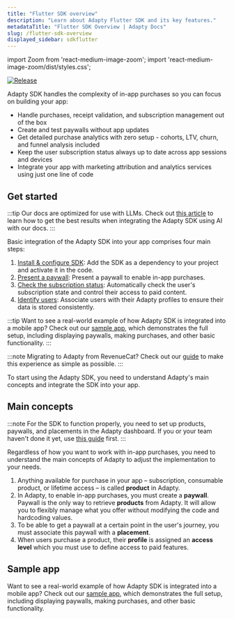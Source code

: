 ```yaml
---
title: "Flutter SDK overview"
description: "Learn about Adapty Flutter SDK and its key features."
metadataTitle: "Flutter SDK Overview | Adapty Docs"
slug: /flutter-sdk-overview
displayed_sidebar: sdkflutter
---
```


import Zoom from 'react-medium-image-zoom';
import 'react-medium-image-zoom/dist/styles.css';

[![Release](https://img.shields.io/github/v/release/adaptyteam/AdaptySDK-Flutter.svg?style=flat&logo=flutter)](https://github.com/adaptyteam/AdaptySDK-Flutter/releases)

Adapty SDK handles the complexity of in-app purchases so you can focus on building your app:

- Handle purchases, receipt validation, and subscription management out of the box
- Create and test paywalls without app updates
- Get detailed purchase analytics with zero setup - cohorts, LTV, churn, and funnel analysis included
- Keep the user subscription status always up to date across app sessions and devices
- Integrate your app with marketing attribution and analytics services using just one line of code

## Get started

:::tip
Our docs are optimized for use with LLMs. Check out [this article](adapty-cursor-flutter.md) to learn how to get the best results when integrating the Adapty SDK using AI with our docs.
:::

Basic integration of the Adapty SDK into your app comprises four main steps:

1. [Install & configure SDK](sdk-installation-flutter.md): Add the SDK as a dependency to your project and activate it in the code.
2. [Present a paywall](flutter-quickstart-paywalls.md): Present a paywall to enable in-app purchases.
3. [Check the subscription status](flutter-check-subscription-status.md): Automatically check the user's subscription state and control their access to paid content.
4. [Identify users](flutter-quickstart-identify.md): Associate users with their Adapty profiles to ensure their data is stored consistently.

:::tip
Want to see a real-world example of how Adapty SDK is integrated into a mobile app? Check out our [sample app](https://github.com/adaptyteam/AdaptySDK-Flutter/tree/master/example), which demonstrates the full setup, including displaying paywalls, making purchases, and other basic functionality.
:::

:::note
Migrating to Adapty from RevenueCat? Check out our [guide](migration-from-revenuecat.md) to make this experience as simple as possible.
:::

To start using the Adapty SDK, you need to understand Adapty's main concepts and integrate the SDK into your app.

## Main concepts

:::note
For the SDK to function properly, you need to set up products, paywalls, and placements in the Adapty dashboard. If you or your team haven't done it yet, use [this guide](quickstart.md) first.
:::

Regardless of how you want to work with in-app purchases, you need to understand the main concepts of Adapty to adjust the implementation to your needs.

1. Anything available for purchase in your app – subscription, consumable product, or lifetime access – is called **product** in Adapty.
2. In Adapty, to enable in-app purchases, you must create a **paywall**. Paywall is the only way to retrieve **products** from Adapty.
   It will allow you to flexibly manage what you offer without modifying the code and hardcoding values.
3. To be able to get a paywall at a certain point in the user's journey, you must associate this paywall with a **placement**.
4. When users purchase a product, their **profile** is assigned an **access level** which you must use to define access to paid features.

## Sample app

Want to see a real-world example of how Adapty SDK is integrated into a mobile app? Check out our [sample app](https://github.com/adaptyteam/AdaptySDK-Android), which demonstrates the full setup, including displaying paywalls, making purchases, and other basic functionality.